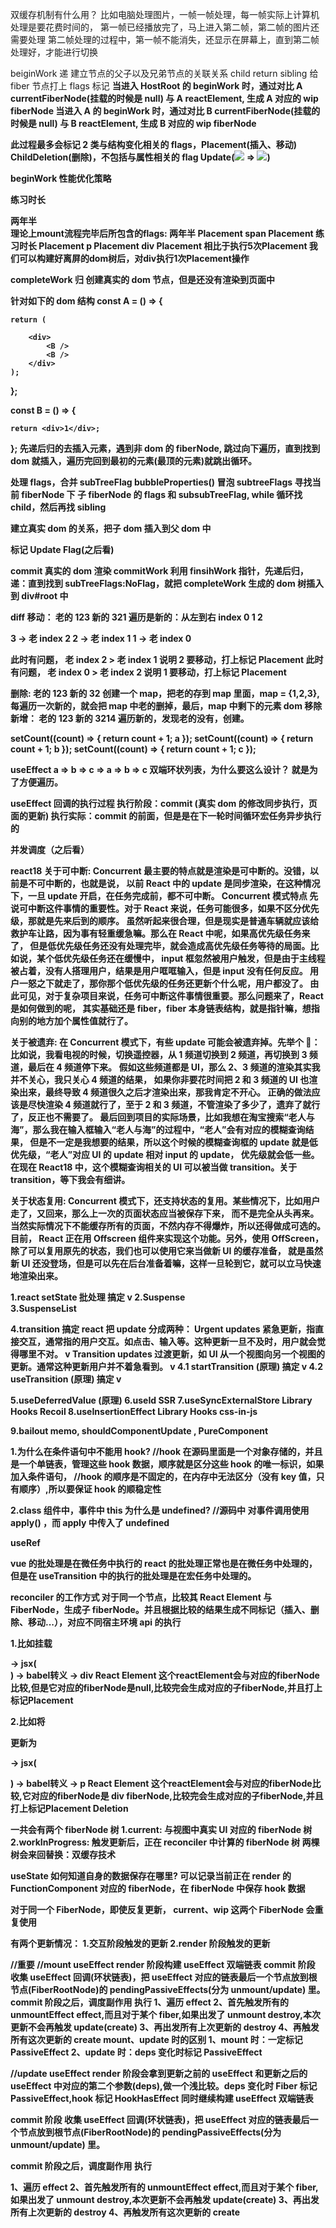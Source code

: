 双缓存机制有什么用？
比如电脑处理图片，一帧一帧处理，每一帧实际上计算机处理是要花费时间的，
第一帧已经播放完了，马上进入第二帧，第二帧的图片还需要处理
第二帧处理的过程中，第一帧不能消失，还显示在屏幕上，直到第二帧处理好，才能进行切换

beiginWork 递
建立节点的父子以及兄弟节点的关联关系 child return sibling
给 fiber 节点打上 flags 标记
<HostRoot>
<A>
<B/>
</A>
<HostRoot>
当进入 HostRoot 的 beginWork 时，通过对比 A currentFiberNode(挂载的时候是 null) 与 A reactElement, 生成 A 对应的 wip fiberNode
当进入 A 的 beginWork 时，通过对比 B currentFiberNode(挂载的时候是 null) 与 B reactElement, 生成 B 对应的 wip fiberNode

此过程最多会标记 2 类与结构变化相关的 flags，Placement(插入、移动) ChildDeletion(删除)，不包括与属性相关的 flag Update(<img src='1'/> => <img src='2'/>)

beginWork 性能优化策略

<div>
    <p>练习时长</p>
    <span>两年半</span>
</div>
理论上mount流程完毕后所包含的flags:
两年半 Placement
span Placement
练习时长 Placement
p Placement
div Placement
相比于执行5次Placement 我们可以构建好离屏的dom树后，对div执行1次Placement操作

completeWork 归
创建真实的 dom 节点，但是还没有渲染到页面中

针对如下的 dom 结构
const A = () => {

    return (

        <div>
            <B />
            <B />
        </div>
    );

};

const B = () => {

    return <div>1</div>;

};
先递后归的去插入元素，遇到非 dom 的 fiberNode, 跳过向下遍历，直到找到 dom 就插入，遍历完回到最初的元素(最顶的元素)就跳出循环。

处理 flags，合并 subTreeFlag bubbleProperties() 冒泡 subtreeFlags
寻找当前 fiberNode 下 子 fiberNode 的 flags 和 subsubTreeFlag, while 循环找 child，然后再找 sibling

建立真实 dom 的关系，把子 dom 插入到父 dom 中

标记 Update Flag(之后看)

commit
真实的 dom 渲染
commitWork 利用 finsihWork 指针，先递后归，递：直到找到 subTreeFlags:NoFlag，就把 completeWork 生成的 dom 树插入到 div#root 中

diff
移动：
老的 123 新的 321
遍历是新的：从左到右 index 0 1 2

3 -> 老 index 2
2 -> 老 index 1
1 -> 老 index 0

此时有问题， 老 index 2 > 老 index 1 说明 2 要移动，打上标记 Placement
此时有问题， 老 index 0 > 老 index 2 说明 1 要移动，打上标记 Placement

删除:
老的 123 新的 32
创建一个 map，把老的存到 map 里面，map = {1,2,3},每遍历一次新的，就会把 map 中老的删掉，最后，map 中剩下的元素 dom 移除
新增：
老的 123 新的 3214
遍历新的，发现老的没有，创建。

<!--
多节点diff需要支持的情况：
插入 Placement
删除 ChildDeletion
移动 Placement -->

setCount((count) => {
return count + 1; a
});
setCount((count) => {
return count + 1; b
});
setCount((count) => {
return count + 1; c
});

useEffect a => b => c => a => b => c 双端环状列表，为什么要这么设计？ 就是为了方便遍历。

useEffect 回调的执行过程
执行阶段：commit (真实 dom 的修改同步执行，页面的更新)
执行实际：commit 的前面，但是是在下一轮时间循环宏任务异步执行的

并发调度（之后看）

react18
关于可中断:
Concurrent 最主要的特点就是渲染是可中断的。没错，以前是不可中断的，也就是说，
以前 React 中的 update 是同步渲染，在这种情况下，一旦 update 开启，在任务完成前，都不可中断。
Concurrent 模式特点
先说可中断这件事情的重要性。对于 React 来说，任务可能很多，如果不区分优先级，那就是先来后到的顺序。
虽然听起来很合理，但是现实是普通车辆就应该给救护车让路，因为事有轻重缓急嘛。那么在 React 中呢，如果高优先级任务来了，
但是低优先级任务还没有处理完毕，就会造成高优先级任务等待的局面。比如说，某个低优先级任务还在缓慢中，
input 框忽然被用户触发，但是由于主线程被占着，没有人搭理用户，结果是用户哐哐输入，但是 input 没有任何反应。
用户一怒之下就走了，那你那个低优先级的任务还更新个什么呢，用户都没了。
由此可见，对于复杂项目来说，任务可中断这件事情很重要。那么问题来了，React 是如何做到的呢，
其实基础还是 fiber，fiber 本身链表结构，就是指针嘛，想指向别的地方加个属性值就行了。

关于被遗弃:
在 Concurrent 模式下，有些 update 可能会被遗弃掉。先举个 🌰：
比如说，我看电视的时候，切换遥控器，从 1 频道切换到 2 频道，再切换到 3 频道，最后在 4 频道停下来。
假如这些频道都是 UI，那么 2、3 频道的渲染其实我并不关心，我只关心 4 频道的结果，
如果你非要花时间把 2 和 3 频道的 UI 也渲染出来，最终导致 4 频道很久之后才渲染出来，那我肯定不开心。
正确的做法应该是尽快渲染 4 频道就行了，至于 2 和 3 频道，不管渲染了多少了，遗弃了就行了，反正也不需要了。
最后回到项目的实际场景，比如我想在淘宝搜索“老人与海”，那么我在输入框输入“老人与海”的过程中，“老人”会有对应的模糊查询结果，
但是不一定是我想要的结果，所以这个时候的模糊查询框的 update 就是低优先级，“老人”对应 UI 的 update 相对 input 的 update，
优先级就会低一些。在现在 React18 中，这个模糊查询相关的 UI 可以被当做 transition。关于 transition，等下我会有细讲。

关于状态复用:
Concurrent 模式下，还支持状态的复用。某些情况下，比如用户走了，又回来，那么上一次的页面状态应当被保存下来，
而不是完全从头再来。当然实际情况下不能缓存所有的页面，不然内存不得爆炸，所以还得做成可选的。目前，
React 正在用 Offscreen 组件来实现这个功能。另外，使用 OffScreen，除了可以复用原先的状态，我们也可以使用它来当做新 UI 的缓存准备，
就是虽然新 UI 还没登场，但是可以先在后台准备着嘛，这样一旦轮到它，就可以立马快速地渲染出来。

1.react setState 批处理 搞定 v
2.Suspense  
3.SuspenseList

4.transition 搞定
react 把 update 分成两种：
Urgent updates 紧急更新，指直接交互，通常指的用户交互。如点击、输入等。这种更新一旦不及时，用户就会觉得哪里不对。 v
Transition updates 过渡更新，如 UI 从一个视图向另一个视图的更新。通常这种更新用户并不着急看到。 v
4.1 startTransition (原理) 搞定 v
4.2 useTransition (原理) 搞定 v

5.useDeferredValue (原理)
6.useId SSR
7.useSyncExternalStore Library Hooks Recoil
8.useInsertionEffect Library Hooks css-in-js

9.bailout
memo, shouldComponentUpdate , PureComponent

1.为什么在条件语句中不能用 hook?
//hook 在源码里面是一个对象存储的，并且是一个单链表，管理这些 hook 数据，顺序就是区分这些 hook 的唯一标识，如果加入条件语句，
//hook 的顺序是不固定的，在内存中无法区分（没有 key 值，只有顺序）,所以要保证 hook 的顺稳定性

2.class 组件中，事件中 this 为什么是 undefined?
//源码中 对事件调用使用 apply() ，而 apply 中传入了 undefined

useRef

vue 的批处理是在微任务中执行的
react 的批处理正常也是在微任务中处理的，但是在 useTransition 中的执行的批处理是在宏任务中处理的。

reconciler 的工作方式
对于同一个节点，比较其 React Element 与 FiberNode，生成子 fiberNode。并且根据比较的结果生成不同标记（插入、删除、移动...），对应不同宿主环境 api 的执行

1.比如挂载<div></div>

<div></div> -> jsx(<div></div>) -> babel转义 -> div React Element
这个reactElement会与对应的fiberNode比较,但是它对应的fiberNode是null,比较完会生成对应的子fiberNode,并且打上标记Placement

2.比如将<div></div>更新为<p></p>

<p></p> -> jsx(<p></p>) -> babel转义 -> p React Element
这个reactElement会与对应的fiberNode比较,它对应的fiberNode是 div fiberNode,比较完会生成对应的子fiberNode,并且打上标记Placement Deletion

一共会有两个 fiberNode 树
1.current: 与视图中真实 UI 对应的 fiberNode 树
2.workInProgress: 触发更新后，正在 reconciler 中计算的 fiberNode 树
两棵树会来回替换：双缓存技术

useState 如何知道自身的数据保存在哪里?
可以记录当前正在 render 的 FunctionComponent 对应的 fiberNode，在 fiberNode 中保存 hook 数据

对于同一个 FiberNode，即使反复更新， current、wip 这两个 FiberNode 会重复使用

有两个更新情况： 1.交互阶段触发的更新 2.render 阶段触发的更新

//重要
//mount useEffect
render 阶段构建 useEffect 双端链表
commit 阶段 收集 useEffect 回调(环状链表)，把 useEffect 对应的链表最后一个节点放到根节点(FiberRootNode)的 pendingPassiveEffects(分为 unmount/update) 里。
commit 阶段之后，调度副作用 执行
1、遍历 effect
2、首先触发所有的 unmountEffect effect,而且对于某个 fiber,如果出发了 unmount destroy,本次更新不会再触发 update(create)
3、再出发所有上次更新的 destroy
4、再触发所有这次更新的 create
mount、update 时的区别
1、mount 时：一定标记 PassiveEffect
2、update 时：deps 变化时标记 PassiveEffect

//update useEffect
render 阶段会拿到更新之前的 useEffect 和更新之后的 useEffect 中对应的第二个参数(deps),做一个浅比较。deps 变化时 Fiber 标记 PassiveEffect,hook 标记 HookHasEffect
同时继续构建 useEffect 双端链表

commit 阶段 收集 useEffect 回调(环状链表)，把 useEffect 对应的链表最后一个节点放到根节点(FiberRootNode)的 pendingPassiveEffects(分为 unmount/update) 里。

commit 阶段之后，调度副作用 执行

1、遍历 effect
2、首先触发所有的 unmountEffect effect,而且对于某个 fiber,如果出发了 unmount destroy,本次更新不会再触发 update(create)
3、再出发所有上次更新的 destroy
4、再触发所有这次更新的 create
